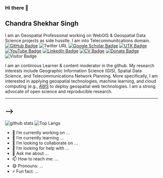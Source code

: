 ### Hi there 👋
## Chandra Shekhar Singh

I am an Geospatial Professional working on WebGIS & Geospatial Data Science projects as side husstle.
I am into Telecommunitcations domain.
[![GitHub Badge](https://img.shields.io/github/followers/giswqs?style=social)](https://github.com/SpatialDS?tab=followers)
![Twitter URL](https://img.shields.io/twitter/url?style=social&url=https%3A%2F%2Ftwitter.com%2Fspatialdsc)
[![Google Scholar Badge](https://img.shields.io/badge/Google-Scholar-lightgrey)](https://scholar.google.com)
[![UTK Badge](https://img.shields.io/badge/UTK-Faculty-orange)](https://faculty.utk.edu/SpatialDS)
[![YouTube Badge](https://img.shields.io/badge/My-YouTube-red)](https://www.youtube.com/channel/UCxh6iKs_oV0wKafdKue1UEA)
[![LinkedIn Badge](https://img.shields.io/badge/My-LinkedIn-blue)](https://www.linkedin.com/in/SpatialDS)
[![CV Badge](https://img.shields.io/badge/My-CV-critical)](https://arcgis.me/cv/)
[![Donate Badge](https://img.shields.io/badge/Donate-Buy%20me%20a%20coffee-yellowgreen.svg)](https://www.buymeacoffee.com/spatialds)
![Visitor Badge](https://visitor-badge.laobi.icu/badge?page_id=spatialds.spatialds)

I am an continious Learner & content moderator in the github. My research interests include Geographic Information Science (GIS), Spatial Data Science, and Telecommunications Network Planning. More specifically, I am interested in applying geospatial technologies, machine learning, and cloud computing (e.g., [AWS](https://aws.amazon.com/) to deploy geospatial web technologies. I am a strong advocate of open science and reproducible research. 

---
<!--
### Open-source Projects

- **Linux:** [manjaro-linux](https://github.com/giswqs/manjaro-linux)
- **R packages:** [whiteboxR](https://github.com/giswqs/whiteboxR)
<- **Python packages:** [geemap](https://github.com/giswqs/geemap) | [eefolium](https://github.com/giswqs/eefolium) | [geehydro](https://github.com/giswqs/geehydro) | [lidar](https://github.com/giswqs/lidar) | [whitebox](https://github.com/giswqs/whitebox) | [whiteboxgui](https://github.com/giswqs/whiteboxgui) | [geospatial](https://github.com/giswqs/geospatial) | [pygis](https://github.com/giswqs/pygis) | [pypackage](https://github.com/giswqs/pypackage)
- **ArcGIS Toolboxes:** [WhiteboxTools-ArcGIS](https://github.com/giswqs/WhiteboxTools-ArcGIS) | [Depression Analysis Toolbox](https://github.com/giswqs/Depression-Analysis-Toolbox) | [Wetland Hydrology Analyst](https://github.com/giswqs/Wetland-Hydrology-Analyst-Toolbox)
- **Google Earth Engine:** [Awesome-GEE](https://github.com/giswqs/Awesome-GEE) | [earthengine-py-notebooks](https://github.com/giswqs/earthengine-py-notebooks) | [qgis-earthengine-examples](https://github.com/giswqs/qgis-earthengine-examples) | [earthengine-apps](https://github.com/giswqs/earthengine-apps)

---

### Latest Blog Posts

<!-- HASHNODE:START -->
<!--
- [GEE and geemap workshop at GeoPython Conference](https://blog.gishub.org/gee-and-geemap-workshop-at-geopython-conference)
- [How to publish a Python package on conda-forge](https://blog.gishub.org/how-to-publish-a-python-package-on-conda-forge)
- [The MapScaping Podcast - Introducing Google Earth Engine‬](https://blog.gishub.org/the-mapscaping-podcast-introducing-google-earth-engine)
- [Visual Studio Code Tips & Tricks](https://blog.gishub.org/visual-studio-code-tips-and-tricks)
- [Google Colab Tips and Tricks](https://blog.gishub.org/google-colab-tips-and-tricks)
<!-- HASHNODE:END -->
-->
---

![github stats](https://github-readme-stats.vercel.app/api?username=spatialds&show_icons=true)
![Top Langs](https://github-readme-stats.vercel.app/api/top-langs/?username=spatialds&langs_count=3&hide=javascript,go,html,css,tex)

<!-- ![Top Langs](https://github-readme-stats.vercel.app/api/top-langs/?username=giswqs&hide_langs_below=10) -->

- 🔭 I’m currently working on ...
- 🌱 I’m currently learning ...
- 👯 I’m looking to collaborate on ...
- 🤔 I’m looking for help with ...
- 💬 Ask me about ...
- 📫 How to reach me: ...
- 😄 Pronouns: ...
- ⚡ Fun fact: ...


<!--
**SpatialDS/SpatialDS** is a ✨ _special_ ✨ repository because its `README.md` (this file) appears on your GitHub profile.

Here are some ideas to get you started:

- 🔭 I’m currently working on ...
- 🌱 I’m currently learning ...
- 👯 I’m looking to collaborate on ...
- 🤔 I’m looking for help with ...
- 💬 Ask me about ...
- 📫 How to reach me: ...
- 😄 Pronouns: ...
- ⚡ Fun fact: ...
-->
